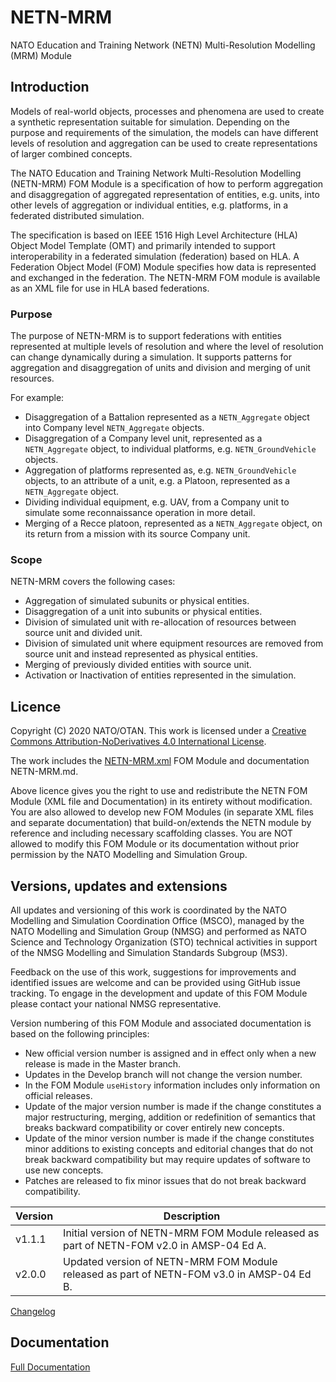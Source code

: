 # NETN-MRM
NATO Education and Training Network (NETN) Multi-Resolution Modelling (MRM) Module


## Introduction

Models of real-world objects, processes and phenomena are used to create a synthetic representation suitable for simulation. Depending on the purpose and requirements of the simulation, the models can have different levels of resolution and aggregation can be used to create representations of larger combined concepts. 

The NATO Education and Training Network Multi-Resolution Modelling (NETN-MRM) FOM Module is a specification of how to perform aggregation and disaggregation of aggregated representation of entities, e.g. units, into other levels of aggregation or individual entities, e.g. platforms, in a federated distributed simulation. 

The specification is based on IEEE 1516 High Level Architecture (HLA) Object Model Template (OMT) and primarily intended to support interoperability in a federated simulation (federation) based on HLA. A Federation Object Model (FOM) Module specifies how data is represented and exchanged in the federation. The NETN-MRM FOM module is available as an XML file for use in HLA based federations.


### Purpose

The purpose of NETN-MRM is to support federations with entities represented at multiple levels of resolution and where the level of resolution can change dynamically during a simulation. It supports patterns for aggregation and disaggregation of units and division and merging of unit resources.

For example:
* Disaggregation of a Battalion represented as a `NETN_Aggregate` object into Company level `NETN_Aggregate` objects.
* Disaggregation of a Company level unit, represented as a `NETN_Aggregate` object, to individual platforms, e.g. `NETN_GroundVehicle` objects.
* Aggregation of platforms represented as, e.g. `NETN_GroundVehicle` objects, to an attribute of a unit, e.g. a Platoon, represented as a `NETN_Aggregate` object.
* Dividing individual equipment, e.g. UAV, from a Company unit to simulate some reconnaissance operation in more detail.
* Merging of a Recce platoon, represented as a `NETN_Aggregate` object, on its return from a mission with its source Company unit. 

### Scope

NETN-MRM covers the following cases:

* Aggregation of simulated subunits or physical entities.
* Disaggregation of a unit into subunits or physical entities.
* Division of simulated unit with re-allocation of resources between source unit and divided unit.
* Division of simulated unit where equipment resources are removed from source unit and instead represented as physical entities.
* Merging of previously divided entities with source unit.
* Activation or Inactivation of entities represented in the simulation.

## Licence

Copyright (C) 2020 NATO/OTAN.
This work is licensed under a [Creative Commons Attribution-NoDerivatives 4.0 International License](LICENCE.md). 

The work includes the [NETN-MRM.xml](NETN-MRM.xml) FOM Module and documentation NETN-MRM.md.

Above licence gives you the right to use and redistribute the NETN FOM Module (XML file and Documentation) in its entirety without modification. You are also allowed to develop new FOM Modules (in separate XML files and separate documentation) that build-on/extends the NETN module by reference and including necessary scaffolding classes. You are NOT allowed to modify this FOM Module or its documentation without prior permission by the NATO Modelling and Simulation Group. 

## Versions, updates and extensions

All updates and versioning of this work is coordinated by the NATO Modelling and Simulation Coordination Office (MSCO), managed by the NATO Modelling and Simulation Group (NMSG) and performed as NATO Science and Technology Organization (STO) technical activities in support of the NMSG Modelling and Simulation Standards Subgroup (MS3).

Feedback on the use of this work, suggestions for improvements and identified issues are welcome and can be provided using GitHub issue tracking. To engage in the development and update of this FOM Module please contact your national NMSG representative.

Version numbering of this FOM Module and associated documentation is based on the following principles:

* New official version number is assigned and in effect only when a new release is made in the Master branch.
* Updates in the Develop branch will not change the version number.
* In the FOM Module `useHistory` information includes only information on official releases.
* Update of the major version number is made if the change constitutes a major restructuring, merging, addition or redefinition of semantics that breaks backward compatibility or cover entirely new concepts.
* Update of the minor version number is made if the change constitutes minor additions to existing concepts and editorial changes that do not break backward compatibility but may require updates of software to use new concepts.
* Patches are released to fix minor issues that do not break backward compatibility.

|Version|Description|
|---|---|
|v1.1.1 |Initial version of NETN-MRM FOM Module released as part of NETN-FOM v2.0 in AMSP-04 Ed A. |
|v2.0.0 |Updated version of NETN-MRM FOM Module released as part of NETN-FOM v3.0 in AMSP-04 Ed B. |

[Changelog](changelog.md)

## Documentation

[Full Documentation](NETN-MRM.md)

